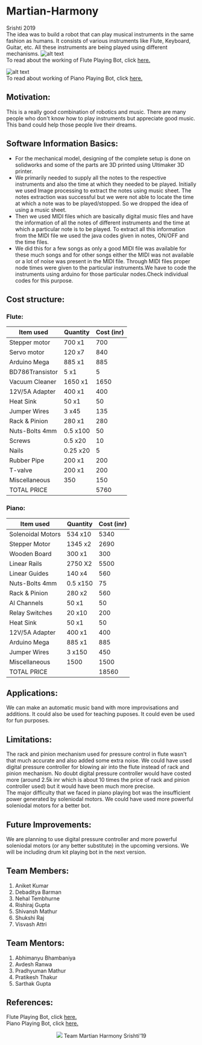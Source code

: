 # Martian-Harmony
Srishti 2019 <br/>
The idea was to build a robot that can play musical instruments in the same fashion as humans. It consists of various instruments like Flute, Keyboard, Guitar, etc. All these instruments are being played using different mechanisms.
![alt text](https://github.com/visvash/Martian-Harmony/blob/master/Images%20and%20Videos/Flute/flute%20setup.jpg "Flute playing bot")
<br/>
To read about the working of Flute Playing Bot, click [here.](https://github.com/visvash/Martian-Harmony/blob/master/Src/Flute/README.md "Martian-Harmony Flute Playing Bot")
<br/>

![alt text](https://github.com/visvash/Martian-Harmony/blob/master/Images%20and%20Videos/Piano/piano_setup.jpg "Piano playing bot")
<br/>
To read about working of Piano Playing Bot, click [here.](https://github.com/visvash/Martian-Harmony/blob/master/Src/Piano/README.md "Martian-Harmony Piano Playing Bot")
<br/>

## Motivation:
This is a really good combination of robotics and music. There are many people who don't know how to play instruments but appreciate good music. This band could help those people live their dreams.

## Software Information Basics:
* For the mechanical model, designing of the complete setup is done on solidworks and some of the parts are 3D printed using Ultimaker 3D printer.
* We primarily needed to supply all the notes to the respective instruments and also the time at which they needed to be played. Initially we used Image processing to extract the notes using music sheet. The notes extraction was successful but we were not able to locate the time at which a note was to be played/stopped. So we dropped the idea of using a music sheet. 
* Then we used MIDI files which are basically digital music files and have the information of all the notes of different instruments and the time at which a particular note is to be played. To extract all this information from the MIDI file we used the java codes given in notes, ON/OFF and the time files.
* We did this for a few songs as only a good MIDI file was available for these much songs and for other songs either the MIDI was not available or a lot of noise was present in the MIDI file. Through MIDI files proper node times were given to the particular instruments.We have to code the instruments using arduino for those particular nodes.Check individual codes for this purpose.

## Cost structure:
### Flute:
|   Item used   | Quantity | Cost (inr) |
|---------------|----------|------|
| Stepper motor |  700 x1  | 700  |
|  Servo motor  |  120 x7  | 840  |
| Arduino Mega  |  885 x1  | 885  |
|BD786Transistor|    5 x1  |  5   |
|Vacuum Cleaner | 1650 x1  | 1650 |
|12V/5A Adapter |  400 x1  | 400  |
|   Heat Sink   |   50 x1  |  50  |
| Jumper Wires  |    3 x45 | 135  |
| Rack & Pinion |  280 x1  | 280  |
| Nuts-Bolts 4mm|  0.5 x100|  50  |
|    Screws     |  0.5 x20 |  10  |
|     Nails     | 0.25 x20 |   5  |
|  Rubber Pipe  |  200 x1  | 200  |
|    T-valve    |  200 x1  | 200  |
| Miscellaneous |   350    | 150  |
|     TOTAL PRICE    || 5760 |

### Piano:

|   Item used   | Quantity | Cost (inr) |
|---------------|----------|------|
|Solenoidal Motors| 534 x10| 5340 |
| Stepper Motor | 1345 x2  | 2690 |
| Wooden Board  |  300 x1  |  300 |
| Linear Rails  | 2750 X2  | 5500 |
| Linear Guides |  140 x4  |  560 |
| Nuts-Bolts 4mm|  0.5 x150|  75  |
| Rack & Pinion |  280 x2  |  560 |
|  Al Channels  |   50 x1  |  50  |
| Relay Switches|   20 x10 |  200 |
|   Heat Sink   |   50 x1  |  50  |
|12V/5A Adapter |  400 x1  | 400  |
| Arduino Mega  |  885 x1  | 885  |
| Jumper Wires  |    3 x150| 450  |
| Miscellaneous |   1500   | 1500 |
|     TOTAL PRICE    || 18560 |

## Applications:
We can make an automatic music band with more improvisations and additions. It could also be used for teaching puposes. It could even be used for fun purposes.

## Limitations:
The rack and pinion mechanism used for pressure control in flute wasn't that much accurate and also added some extra noise. We could have used digital pressure controller for blowing air into the flute instead of rack and pinion mechanism. No doubt digital pressure controller would have costed more (around 2.5k inr which is about 10 times the price of rack and pinion controller used) but it would have been much more precise.<br/>
The major difficulty that we faced in piano playing bot was the insufficient power generated by soleniodal motors. We could have used more powerful soleniodal motors for a better bot.

## Future Improvements:
We are planning to use digital pressure controller and more powerful soleniodal motors (or any better substitute) in the upcoming versions. We will be including drum kit playing bot in the next version.

## Team Members:
1. Aniket Kumar <br/>
2. Debaditya Barman <br/>
3. Nehal Tembhurne <br/>
4. Rishiraj Gupta <br/>
5. Shivansh Mathur <br/>
6. Shukshi Raj <br/>
7. Visvash Attri <br/>
## Team Mentors:
1. Abhimanyu Bhambaniya <br/>
2. Avdesh Ranwa <br/>
3. Pradhyuman Mathur <br/>
4. Pratikesh Thakur <br/>
5. Sarthak Gupta <br/>

## References:
Flute Playing Bot, click [here.](https://www.youtube.com/watch?v=J8-qwAzsvn4 "youtube") <br/>
Piano Playing Bot, click [here.](https://www.youtube.com/watch?v=fmTlPdHvGRI&t=36s "youtube") 

<p align="center">
  <img src="https://github.com/visvash/Martian-Harmony/blob/master/Images%20and%20Videos/Flute/team.jpeg">
  Team Martian Harmony Srishti'19
</p>
